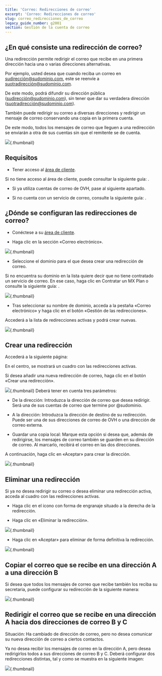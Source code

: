 ```yaml
---
title: 'Correo: Redirecciones de correo'
excerpt: 'Correo: Redirecciones de correo'
slug: correo_redirecciones_de_correo
legacy_guide_number: g2001
section: Gestión de la cuenta de correo
---
```


## ¿En qué consiste una redirección de correo?
Una redirección permite redirigir el correo que recibe en una primera dirección hacia una o varias direcciones alternativas. 

Por ejemplo, usted desea que cuando reciba un correo en sudirección@sudominio.com, este se reenvíe a suotradirección@sudominio.com.

De este modo, podrá difundir su dirección pública (sudirección@sudominio.com), sin tener que dar su verdadera dirección (suotradirección@sudominio.com). 

También puede redirigir su correo a diversas direcciones y redirigir un mensaje de correo conservando una copia en la primera cuenta. 

De este modo, todos los mensajes de correo que lleguen a una redirección se enviarán a otra de sus cuentas sin que el remitente se de cuenta.

![](images/img_3339.jpg){.thumbnail}


## Requisitos

- Tener acceso al [área de cliente](https://www.ovh.com/manager/web/login/). 

Si no tiene acceso al área de cliente, puede consultar la siguiente guía: 
[]({legacy}1909).


- Si ya utiliza cuentas de correo de OVH, pase al siguiente apartado. 

- Si no cuenta con un servicio de correo, consulte la siguiente guía: 
[]({legacy}2012).



## ¿Dónde se configuran las redirecciones de correo?

- Conéctese a su [área de cliente](https://www.ovh.com/manager/web/login/).

- Haga clic en la sección «Correo electrónico».



![](images/img_3334.jpg){.thumbnail}

- Seleccione el dominio para el que desea crear una redirección de correo. 


Si no encuentra su dominio en la lista quiere decir que no tiene contratado un servicio de correo. En ese caso, haga clic en Contratar un MX Plan o consulte la siguiente guía: 
[]({legacy}1864).

![](images/img_3332.jpg){.thumbnail}

- Tras seleccionar su nombre de dominio, acceda a la pestaña «Correo electrónico» y haga clic en el botón «Gestión de las redirecciones».


Accederá a la lista de redirecciones activas y podrá crear nuevas.

![](images/img_3333.jpg){.thumbnail}


## Crear una redirección
Accederá a la siguiente página: 

En el centro, se mostrará un cuadro con las redirecciones activas. 

Si desea añadir una nueva redirección de correo, haga clic en el botón «Crear una redirección».

![](images/img_3336.jpg){.thumbnail}
Deberá tener en cuenta tres parámetros: 


- De la dirección: Introduzca la dirección de correo que desea redirigir. Será una de sus cuentas de correo que termine por @sudominio.

- A la dirección: Introduzca la dirección de destino de su redirección. Puede ser una de sus direcciones de correo de OVH o una dirección de correo externa. 

- Guardar una copia local: Marque esta opción si desea que, además de redirigirse, los mensajes de correo también se guarden en su dirección de correo. Al marcarlo, recibirá el correo en las dos direcciones. 


A continuación, haga clic en «Aceptar» para crear la dirección.

![](images/img_3335.jpg){.thumbnail}


## Eliminar una redirección
Si ya no desea redirigir su correo o desea eliminar una redirección activa, acceda al cuadro con las redirecciones activas. 


- Haga clic en el icono con forma de engranaje situado a la derecha de la redirección. 

- Haga clic en «Eliminar la redirección».



![](images/img_3337.jpg){.thumbnail}

- Haga clic en «Aceptar» para eliminar de forma definitiva la redirección.



![](images/img_3338.jpg){.thumbnail}


## Copiar el correo que se recibe en una dirección A a una dirección B
Si desea que todos los mensajes de correo que recibe también los reciba su secretaria, puede configurar su redirección de la siguiente manera:

![](images/img_3340.jpg){.thumbnail}


## Redirigir el correo que se recibe en una dirección A hacia dos direcciones de correo B y C
Situación:
Ha cambiado de dirección de correo, pero no desea comunicar su nueva dirección de correo a ciertos contactos. 

Ya no desea recibir los mensajes de correo en la dirección A, pero desea redirigirlos todos a sus direcciones de correo B y C.
Deberá configurar dos redirecciones distintas, tal y como se muestra en la siguiente imagen:

![](images/img_3341.jpg){.thumbnail}

